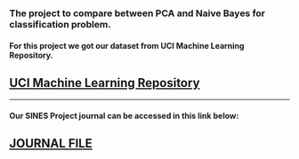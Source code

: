 ### The project to compare between PCA and Naive Bayes for classification problem.
#### For this project we got our dataset from UCI Machine Learning Repository.
## [UCI Machine Learning Repository](https://archive.ics.uci.edu/ml/index.php)
---
#### Our SINES Project journal can be accessed in this link below:
## [JOURNAL FILE](https://jres1.ejournal.unsri.ac.id/index.php/jres/article/view/33)

